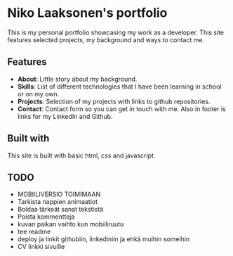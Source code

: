 # Niko Laaksonen's portfolio
This is my personal portfolio showcasing my work as a developer. This site features selected projects, my background and ways to contact me.

## Features
- **About**: Little story about my background.
- **Skills**: List of different technologies that I have been learning in school or on my own. 
- **Projects**: Selection of my projects with links to github repositories.
- **Contact**: Contact form so you can get in touch with me. Also in footer is links for my LinkedIn and Github.

## Built with
This site is built with basic html, css and javascript.

## TODO
- MOBIILIVERSIO TOIMIMAAN
- Tarkista nappien animaatiot
- Boldaa tärkeät sanat tekstistä
- Poista kommentteja
- kuvan paikan vaihto kun mobiiliruutu
- tee readme
- deploy ja linkit githubiin, linkediniin ja ehkä muihin someihin
- CV linkki sivuille
